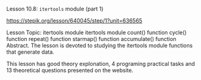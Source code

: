 Lesson 10.8: `itertools` module (part 1)

https://stepik.org/lesson/640045/step/1?unit=636565

Lesson Topic: itertools module
itertools module
count() function
cycle() function
repeat() function
starmap() function
accumulate() function
Abstract. The lesson is devoted to studying the itertools module functions that generate data.

This lesson has good theory explonation, 4 programing practical tasks and 13 theoretical questions presented on the website.
